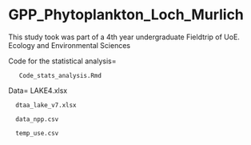 # GPP_Phytoplankton_Loch_Murlich
This study took was part of  a 4th year undergraduate Fieldtrip of UoE.
Ecology and Environmental Sciences

Code for the statistical analysis= 

       Code_stats_analysis.Rmd

Data= 
      LAKE4.xlsx

      dtaa_lake_v7.xlsx
      
      data_npp.csv
      
      temp_use.csv

